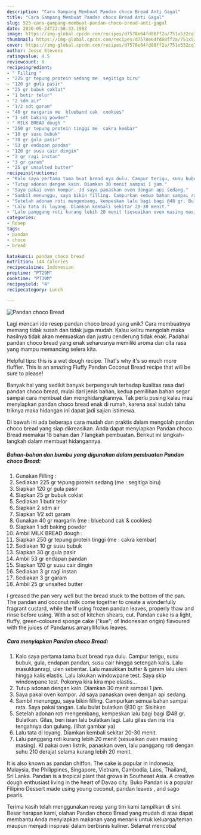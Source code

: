 ```yaml
---
description: "Cara Gampang Membuat Pandan choco Bread Anti Gagal"
title: "Cara Gampang Membuat Pandan choco Bread Anti Gagal"
slug: 525-cara-gampang-membuat-pandan-choco-bread-anti-gagal
date: 2020-05-24T22:58:33.198Z
image: https://img-global.cpcdn.com/recipes/d7578e64fd88ff2a/751x532cq70/pandan-choco-bread-foto-resep-utama.jpg
thumbnail: https://img-global.cpcdn.com/recipes/d7578e64fd88ff2a/751x532cq70/pandan-choco-bread-foto-resep-utama.jpg
cover: https://img-global.cpcdn.com/recipes/d7578e64fd88ff2a/751x532cq70/pandan-choco-bread-foto-resep-utama.jpg
author: Jesse Stevens
ratingvalue: 4.5
reviewcount: 8
recipeingredient:
- " Filling "
- "225 gr tepung protein sedang me  segitiga biru"
- "120 gr gula pasir"
- "25 gr bubuk coklat"
- "1 butir telor"
- "2 sdm air"
- "1/2 sdt garam"
- "40 gr margarin me  blueband cak  cookies"
- "1 sdt baking powder"
- " MILK BREAD dough "
- "250 gr tepung protein tinggi me  cakra kembar"
- "10 gr susu bubuk"
- "30 gr gula pasir"
- "53 gr endapan pandan"
- "120 gr susu cair dingin"
- "3 gr ragi instan"
- "3 gr garam"
- "25 gr unsalted butter"
recipeinstructions:
- "Kalo saya pertama tama buat bread nya dulu. Campur terigu, susu bubuk, gula, endapan pandan, susu cair hingga setengah kalis. Lalu masukkanragi, ulen sebentar. Lalu masukkan butter &amp; garam lalu uleni hingga kalis elastis. Lalu lakukan windowpane test. Saya skip windowpane test. Pokonya kira kira mpe elastis..."
- "Tutup adonan dengan kain. Diamkan 30 menit sampai 1 jam."
- "Saya pakai oven kompor. Jd saya panaskan oven dengan api sedang."
- "Sambil menunggu, saya bikin filling. Campurkan semua bahan sampai rata. Saya pakai tangan. Lalu bulat bulatkan @30 gr. Sisihkan"
- "Setelah adonan roti mengembang, kempeskan lalu bagi bagi @48 gr. Bulatkan. Gilas, beri isian lalu bulatkan lagi. Lalu gilas dan iris iris tengahnya dan gulung. (lihat gambar ya)"
- "Lalu tata di loyang. Diamkan kembali sekitar 20-30 menit."
- "Lalu panggang roti kurang lebih 20 menit (sesuaikan oven masing masing). Kl pakai oven listrik, panaskan oven, lalu panggang roti dengan suhu 210 derajat selama kurang lebih 20 menit."
categories:
- Resep
tags:
- pandan
- choco
- bread

katakunci: pandan choco bread 
nutrition: 144 calories
recipecuisine: Indonesian
preptime: "PT29M"
cooktime: "PT39M"
recipeyield: "4"
recipecategory: Lunch

---
```



![Pandan choco Bread](https://img-global.cpcdn.com/recipes/d7578e64fd88ff2a/751x532cq70/pandan-choco-bread-foto-resep-utama.jpg)

Lagi mencari ide resep pandan choco bread yang unik? Cara membuatnya memang tidak susah dan tidak juga mudah. Kalau keliru mengolah maka hasilnya tidak akan memuaskan dan justru cenderung tidak enak. Padahal pandan choco bread yang enak seharusnya memiliki aroma dan cita rasa yang mampu memancing selera kita.

Helpful tips: this is a wet dough recipe. That&#39;s why it&#39;s so much more fluffier. This is an amazing Fluffy Pandan Coconut Bread recipe that will be sure to please!

Banyak hal yang sedikit banyak berpengaruh terhadap kualitas rasa dari pandan choco bread, mulai dari jenis bahan, kedua pemilihan bahan segar sampai cara membuat dan menghidangkannya. Tak perlu pusing kalau mau menyiapkan pandan choco bread enak di rumah, karena asal sudah tahu triknya maka hidangan ini dapat jadi sajian istimewa.


Di bawah ini ada beberapa cara mudah dan praktis dalam mengolah pandan choco bread yang siap dikreasikan. Anda dapat menyiapkan Pandan choco Bread memakai 18 bahan dan 7 langkah pembuatan. Berikut ini langkah-langkah dalam membuat hidangannya.

<!--inarticleads1-->

##### Bahan-bahan dan bumbu yang digunakan dalam pembuatan Pandan choco Bread:

1. Gunakan  Filling :
1. Sediakan 225 gr tepung protein sedang (me : segitiga biru)
1. Siapkan 120 gr gula pasir
1. Siapkan 25 gr bubuk coklat
1. Sediakan 1 butir telor
1. Siapkan 2 sdm air
1. Siapkan 1/2 sdt garam
1. Gunakan 40 gr margarin (me : blueband cak &amp; cookies)
1. Siapkan 1 sdt baking powder
1. Ambil  MILK BREAD dough :
1. Siapkan 250 gr tepung protein tinggi (me : cakra kembar)
1. Sediakan 10 gr susu bubuk
1. Siapkan 30 gr gula pasir
1. Ambil 53 gr endapan pandan
1. Siapkan 120 gr susu cair dingin
1. Sediakan 3 gr ragi instan
1. Sediakan 3 gr garam
1. Ambil 25 gr unsalted butter


I greased the pan very well but the bread stuck to the bottom of the pan. The pandan and coconut milk come together to create a wonderfully fragrant custard, while the If using frozen pandan leaves, properly thaw and rinse before using. With a set of kitchen shears, cut. Pandan cake is a light, fluffy, green-coloured sponge cake (&#34;kue&#34;; of Indonesian origin) flavoured with the juices of Pandanus amaryllifolius leaves. 

<!--inarticleads2-->

##### Cara menyiapkan Pandan choco Bread:

1. Kalo saya pertama tama buat bread nya dulu. Campur terigu, susu bubuk, gula, endapan pandan, susu cair hingga setengah kalis. Lalu masukkanragi, ulen sebentar. Lalu masukkan butter &amp; garam lalu uleni hingga kalis elastis. Lalu lakukan windowpane test. Saya skip windowpane test. Pokonya kira kira mpe elastis...
1. Tutup adonan dengan kain. Diamkan 30 menit sampai 1 jam.
1. Saya pakai oven kompor. Jd saya panaskan oven dengan api sedang.
1. Sambil menunggu, saya bikin filling. Campurkan semua bahan sampai rata. Saya pakai tangan. Lalu bulat bulatkan @30 gr. Sisihkan
1. Setelah adonan roti mengembang, kempeskan lalu bagi bagi @48 gr. Bulatkan. Gilas, beri isian lalu bulatkan lagi. Lalu gilas dan iris iris tengahnya dan gulung. (lihat gambar ya)
1. Lalu tata di loyang. Diamkan kembali sekitar 20-30 menit.
1. Lalu panggang roti kurang lebih 20 menit (sesuaikan oven masing masing). Kl pakai oven listrik, panaskan oven, lalu panggang roti dengan suhu 210 derajat selama kurang lebih 20 menit.


It is also known as pandan chiffon. The cake is popular in Indonesia, Malaysia, the Philippines, Singapore, Vietnam, Cambodia, Laos, Thailand, Sri Lanka. Pandan is a tropical plant that grows in Southeast Asia. A creative dough enthusiast living in the heart of Davao city. Buko Pandan is a popular Filipino Dessert made using young coconut, pandan leaves , and sago pearls. 

Terima kasih telah menggunakan resep yang tim kami tampilkan di sini. Besar harapan kami, olahan Pandan choco Bread yang mudah di atas dapat membantu Anda menyiapkan makanan yang menarik untuk keluarga/teman maupun menjadi inspirasi dalam berbisnis kuliner. Selamat mencoba!
